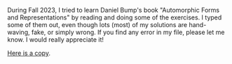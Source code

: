During Fall 2023, I tried to learn Daniel Bump's book "Automorphic Forms and Representations" by reading and doing some of the exercises. I typed some of them out, even though lots (most) of my solutions are hand-waving, fake, or simply wrong. If you find any error in my file, please let me know. I would really appreciate it!

[Here is a copy](./docs/Exercise.pdf).
